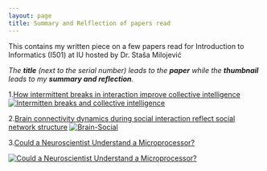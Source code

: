 ```yaml
---
layout: page
title: Summary and Relflection of papers read
---
```


This contains my written piece on a few papers read for Introduction to Informatics (I501) at IU hosted by Dr. Staša Milojević

*The **title** (next to the serial number) leads to the **paper** while the **thumbnail** leads to my **summary and reflection**.*


1.[How intermittent breaks in interaction improve collective intelligence](https://www.pnas.org/content/115/35/8734) 
[![Intermitten breaks and collective intelligence](https://www.pnas.org/content/pnas/115/35/8734/F2.large.jpg)](https://docs.google.com/document/d/1gsMrP-KsMu86Y_eRjw_-nlbOiLx3EglIF61Q839vrBA/edit?usp=sharing)

2.[Brain connectivity dynamics during social interaction reflect social network structure](https://www.pnas.org/content/114/20/5153)
[![Brain-Social](https://www.pnas.org/content/114/20/5153/F1.large.jpg)](https://docs.google.com/document/d/1-Rj0IqTyoiz1Sgx4Ve8mJJ1VjcDXTmGdUboTfCOPj2Q/edit?usp=sharing)

3.[Could a Neuroscientist Understand a Microprocessor?](https://journals.plos.org/ploscompbiol/article?id=10.1371/journal.pcbi.1005268)

[![Could a Neuroscientist Understand a Microprocessor?](https://www.hawaiipublicradio.org/sites/khpr/files/201508/ArtificialFictionBrain.png)](https://drive.google.com/file/d/1JMvZq2ltM-VYnUpQBx6lfYeaEBxmuLXa/view?usp=sharing)

